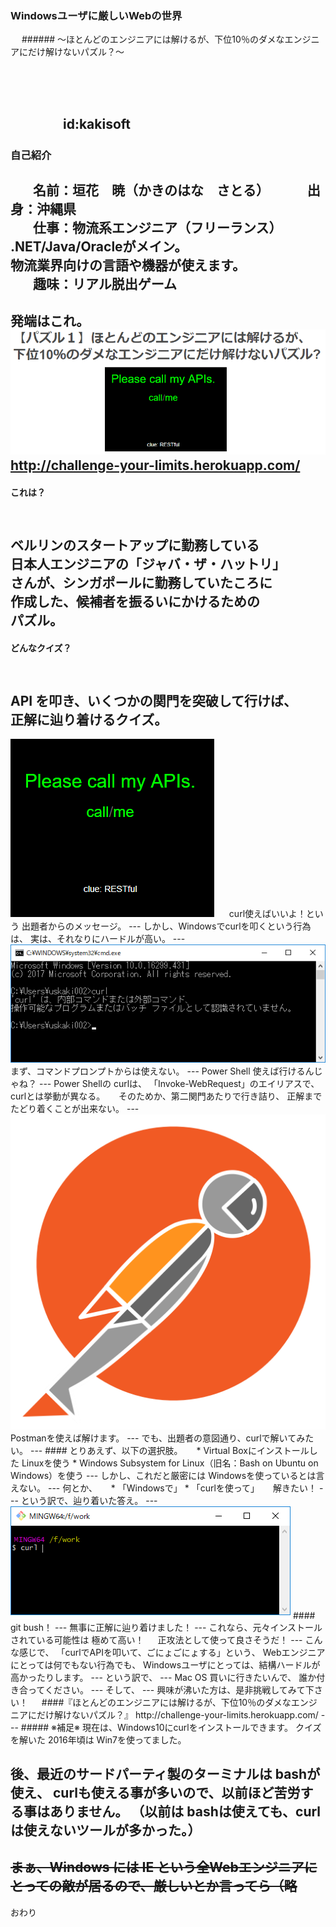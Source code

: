 <h3 style="text-transform:none;">Windowsユーザに厳しいWebの世界</h3>
<!--
本当はタグを書かず、
「### タイトル」
って書きたいんだけど、それだと全部大文字になっちゃうんだよ。
設定でどうにかできるかもしれないけど、分からなかったから、こうした。
-->
　  
###### ～ほとんどのエンジニアには解けるが、下位10％のダメなエンジニアにだけ解けないパズル？～

　
　  
　  
　　　　id:kakisoft
---
### 自己紹介  
　  
**名前**：垣花　暁（かきのはな　さとる）    
　  
**出身**：沖縄県  
　  
**仕事**：物流系エンジニア（フリーランス）  
.NET/Java/Oracleがメイン。  
物流業界向けの言語や機器が使えます。  
　  
**趣味**：リアル脱出ゲーム
---
発端はこれ。  
<img src="assets/001.png"/>  
http://challenge-your-limits.herokuapp.com/  
---
#### これは？
　  
ベルリンのスタートアップに勤務している  
日本人エンジニアの「ジャバ・ザ・ハットリ」  
さんが、シンガポールに勤務していたころに  
作成した、候補者を振るいにかけるための  
パズル。  
---
#### どんなクイズ？
　  
API を叩き、いくつかの関門を突破して行けば、  
正解に辿り着けるクイズ。
---
<img src="assets/002.png"/>  
　  
curl使えばいいよ！という  
出題者からのメッセージ。
---
しかし、Windowsでcurlを叩くという行為は、  
実は、それなりにハードルが高い。
---
<img src="assets/003.png"/>  
まず、コマンドプロンプトからは使えない。
---
Power Shell 使えば行けるんじゃね？
---
Power Shellの curlは、  
「Invoke-WebRequest」のエイリアスで、  
curlとは挙動が異なる。  
　  
そのためか、第二関門あたりで行き詰り、  
正解までたどり着くことが出来ない。
---
<img src="assets/004.png"/>  
Postmanを使えば解けます。
---
でも、出題者の意図通り、curlで解いてみたい。
---
#### とりあえず、以下の選択肢。
　  
 * Virtual Boxにインストールした Linuxを使う
 * Windows Subsystem for Linux（旧名：Bash on Ubuntu on Windows）を使う
---
しかし、これだと厳密には  
Windowsを使っているとは言えない。
---
何とか、  
　  
 * 「Windowsで」  
 * 「curlを使って」  
　  
解きたい！
---
という訳で、辿り着いた答え。
---
<img src="assets/005.png"/>  
#### git bush！
---
無事に正解に辿り着けました！
---
これなら、元々インストールされている可能性は  
極めて高い！
　  
正攻法として使って良さそうだ！
---
こんな感じで、  
「curlでAPIを叩いて、ごにょごにょする」という、  
Webエンジニアにとっては何でもない行為でも、  
Windowsユーザにとっては、結構ハードルが高かったりします。
---
という訳で、
---
Mac OS 買いに行きたいんで、  
誰か付き合ってください。
---
そして、
---
興味が沸いた方は、是非挑戦してみて下さい！
　  
####『ほとんどのエンジニアには解けるが、下位10％のダメなエンジニアにだけ解けないパズル？』
http://challenge-your-limits.herokuapp.com/  
---
##### ※補足※
現在は、Windows10にcurlをインストールできます。  
クイズを解いた 2016年頃は Win7を使ってました。  

後、最近のサードパーティ製のターミナルは bashが使え、
curlも使える事が多いので、以前ほど苦労する事はありません。
（以前は bashは使えても、curlは使えないツールが多かった。）
---
~~まぁ、Windows には IE という全Webエンジニアにとっての敵が居るので、厳しいとか言ってら（略~~
---
おわり